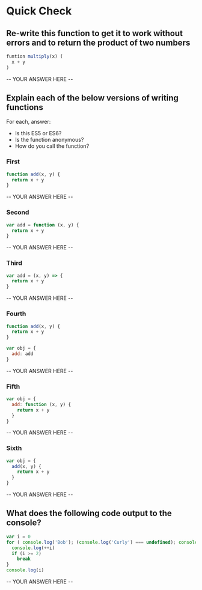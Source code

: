 # Quick Check

## Re-write this function to get it to work without errors and to return the product of two numbers

```js
funtion multiply(x) (
  x + y
)
```

-- YOUR ANSWER HERE --

## Explain each of the below versions of writing functions

For each, answer:
- Is this ES5 or ES6?
- Is the function anonymous?
- How do you call the function?

### First

```js
function add(x, y) {
  return x + y
}
```

-- YOUR ANSWER HERE --

### Second

```js
var add = function (x, y) {
  return x + y
}
```

-- YOUR ANSWER HERE --

### Third

```js
var add = (x, y) => {
  return x + y
}
```

-- YOUR ANSWER HERE --

### Fourth

```js
function add(x, y) {
  return x + y
}

var obj = {
  add: add
}
```

-- YOUR ANSWER HERE --

### Fifth

```js
var obj = {
  add: function (x, y) {
    return x + y
  }
}
```

-- YOUR ANSWER HERE --

### Sixth

```js
var obj = {
  add(x, y) {
    return x + y
  }
}
```

-- YOUR ANSWER HERE --

## What does the following code output to the console?

```js
var i = 0
for ( console.log('Bob'); (console.log('Curly') === undefined); console('Mo') ) { 
  console.log(++i)
  if (i >= 2)
    break
}
console.log(i)
```

-- YOUR ANSWER HERE --


